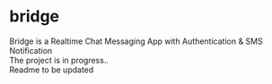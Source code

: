 # bridge
Bridge is a Realtime Chat Messaging App with Authentication &amp; SMS Notification
<br>
The project is in progress..<br>
Readme to be updated
